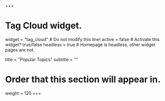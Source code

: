 +++

# Tag Cloud widget.

widget = "tag_cloud"  # Do not modify this line!
active = false  # Activate this widget? true/false
headless = true  # Homepage is headless, other widget pages are not.

title = "Popular Topics"
subtitle = ""

# Order that this section will appear in.

weight = 120
+++
